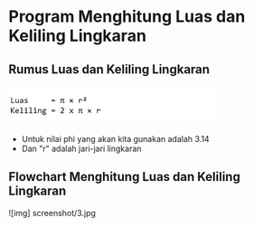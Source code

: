 # Program Menghitung Luas dan Keliling Lingkaran

<h2>Rumus Luas dan Keliling Lingkaran</h2>

![Gambar 1](screenshot/4.png)

<ul type='disc'>
    <li>Untuk nilai phi yang akan kita gunakan adalah 3.14</li>
    <li>Dan "r" adalah jari-jari lingkaran</li>
</ul>

<h2>Flowchart Menghitung Luas dan Keliling Lingkaran</h2>

![img] screenshot/3.jpg